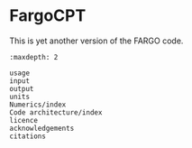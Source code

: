 # FargoCPT

This is yet another version of the FARGO code.


``` {toctree}
:maxdepth: 2

usage
input
output
units
Numerics/index
Code architecture/index
licence
acknowledgements
citations
```